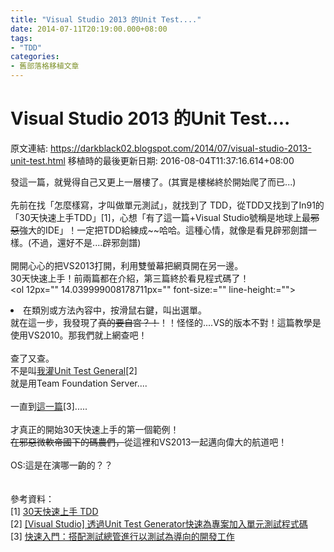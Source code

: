 ```yaml
---
title: "Visual Studio 2013 的Unit Test...."
date: 2014-07-11T20:19:00.000+08:00
tags: 
- "TDD"
categories:
- 舊部落格移植文章
---
```


# Visual Studio 2013 的Unit Test....

原文連結: https://darkblack02.blogspot.com/2014/07/visual-studio-2013-unit-test.html
移植時的最後更新日期: 2016-08-04T11:37:16.614+08:00

發這一篇，就覺得自己又更上一層樓了。(其實是樓梯終於開始爬了而已...)<br /><br />先前在找「怎麼樣寫，才叫做單元測試」，就找到了 TDD，從TDD又找到了In91的「30天快速上手TDD」[1]，心想「有了這一篇+Visual Studio號稱是地球上最<strike>邪惡</strike>強大的IDE」！一定把TDD給練成~~哈哈。這種心情，就像是看見辟邪劍譜一樣。(不過，還好不是....辟邪劍譜)<br /><br />開開心心的把VS2013打開，利用雙螢幕把網頁開在另一邊。<br />30天快速上手！前兩篇都在介紹，第三篇終於看見程式碼了！<br /><ol 12px="" 14.039999008178711px="" font-size:="" line-height:=""><li>在類別或方法內容中，按滑鼠右鍵，叫出選單。</li></ol>就在這一步，我發現了<strike>真的要自宮？！</strike>！！怪怪的....VS的版本不對！這篇教學是使用VS2010。那我們就上網查吧！<br /><br />查了又查。<br />不是叫<a href="http://www.dotblogs.com.tw/ouch1978/archive/2013/10/30/vs-unit-test-generator-extension.aspx" target="_blank">我灌Unit Test General</a>[2]<br />就是用Team Foundation Server....<br /><br />一直到<a href="http://msdn.microsoft.com/zh-tw/library/hh212233.aspx" target="_blank">這一篇</a>[3].....<br /><br />才真正的開始30天快速上手的第一個範例！<br /><strike>在邪惡微軟帝國下的碼農們，</strike>從這裡和VS2013一起邁向偉大的航道吧！<br /><br />OS:這是在演哪一齣的？？<br /><br /><br />參考資料：<br />[1] <a href="http://msdn.microsoft.com/zh-tw/library/dn387568.aspx" target="_blank">30天快速上手 TDD</a><br />[2]&nbsp;<a href="http://www.dotblogs.com.tw/ouch1978/archive/2013/10/30/vs-unit-test-generator-extension.aspx" target="_blank">[Visual Studio] 透過Unit Test Generator快速為專案加入單元測試程式碼</a><br />[3]&nbsp;<a href="http://msdn.microsoft.com/zh-tw/library/hh212233.aspx" target="_blank">快速入門：搭配測試總管進行以測試為導向的開發工作</a>
